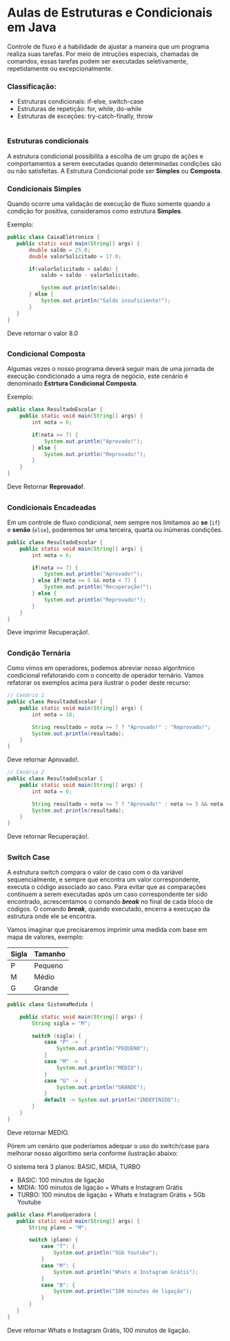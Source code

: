 # Aulas de Estruturas e Condicionais em Java

Controle de fluxo é a habilidade de ajustar
a maneira que um programa realiza suas tarefas.
Por meio de intruções especiais, chamadas de comandos,
essas tarefas podem ser executadas seletivamente, repetidamente ou excepcionalmente.

### Classificação:
 - Estruturas condicionais: if-else, switch-case
 - Estruturas de repetição: for, while, do-while
 - Estruturas de exceções: try-catch-finally, throw

 #

 ### Estruturas condicionais

 A estrutura condicional possibilita a escolha de um grupo de ações e comportamentos a serem executadas quando determinadas condições são ou não satisfeitas. A Estrutura Condicional pode ser <strong>Simples</strong> ou <strong>Composta</strong>.

 ### Condicionais Simples

 Quando ocorre uma validação de execução de fluxo somente quando a condição for positiva, consideramos como estrutura <strong>Simples</strong>.

 Exemplo:

 ```java
 public class CaixaEletronico {
    public static void main(String[] args) {
        double saldo = 25.0;
        double valorSolicitado = 17.0;

        if(valorSolicitado < saldo) {
            saldo = saldo - valorSolicitado;

            System.out.println(saldo);
        } else {
            System.out.println("Saldo insuficiente!");
        }
    }
}
```
Deve retornar o valor 8.0

##

### Condicional Composta

Algumas vezes o nosso programa deverá seguir mais de uma jornada de execução condicionado a uma regra de negócio, este cenário é denominado <strong>Estrtura Condicional Composta</strong>.

Exemplo: 

```java
public class ResultadoEscolar {
    public static void main(String[] args) {
        int nota = 6;

        if(nota >= 7) {
            System.out.println("Aprovado!");
        } else {
            System.out.println("Reprovado!");
        }
    }
}
```

Deve Retornar <strong>Reprovado!</strong>.

##

### Condicionais Encadeadas

Em um controle de fluxo condicional, nem sempre nos limitamos ao <strong>se</strong> (``if``) e <strong>senão</strong> (``else``), poderemos ter uma terceira, quarta ou inúmeras condições.

```java
public class ResultadoEscolar {
    public static void main(String[] args) {
        int nota = 6;

        if(nota >= 7) {
            System.out.println("Aprovado!");
        } else if(nota >= 5 && nota < 7) {
            System.out.println("Recuperação!");
        } else {
            System.out.println("Reprovado!");
        }
    }
}
```

Deve imprimir Recuperação!.

##

### Condição Ternária

Como vimos em operadores, podemos abreviar nosso algorítmico condicional refatorando com o conceito de operador ternário. Vamos refatorar os exemplos acima para ilustrar o poder deste recurso: 

```java
// Cenário 1
public class ResultadoEscolar {
    public static void main(String[] args) {
        int nota = 10;

        String resultado = nota >= 7 ? "Aprovado!" : "Reprovado!";
        System.out.println(resultado);
    }
}
```

Deve retornar Aprovado!.

```java
// Cenário 2
public class ResultadoEscolar {
    public static void main(String[] args) {
        int nota = 6;

        String resultado = nota >= 7 ? "Aprovado!" : nota >= 5 && nota < 7 ? "Recuperação!" : "Reprovado!";
        System.out.println(resultado);
    }
}
```

Deve retornar Recuperação!.

##

### Switch Case

A estrutura switch compara o valor de caso com o da variável sequencialmente, e sempre que encontra um valor correspondente, executa o código associado ao caso. Para evitar que as comparações continuem a serem executadas após um caso correspondente ter sido encontrado, acrescentamos o comando <strong>*break*</strong> no final de cada bloco de códigos. O comando <strong>*break*</strong>, quando executado, encerra a execuçao da estrutura onde ele se encontra.

Vamos imaginar que precisaremos imprimir uma medida com base em mapa de valores, exemplo:

| Sigla | Tamanho 
| ----- | ------- 
| P | Pequeno
| M | Médio
| G | Grande

```java
public class SistemaMedida {

    public static void main(String[] args) {
        String sigla = "M";

        switch (sigla) {
            case "P" ->  {
                System.out.println("PEQUENO");
            }
            case "M" ->  {
                System.out.println("MEDIO");
            }
            case "G" ->  {
                System.out.println("GRANDE");
            }
            default -> System.out.println("INDEFINIDO");
        }
    }
}
```

Deve retornar MEDIO.

Pórem um cenário que poderíamos adequar o uso do switch/case para melhorar nosso algorítimo seria conforme ilustração abaixo:

 O sistema terá 3 planos: BASIC, MIDIA, TURBO
 - BASIC: 100 minutos de ligação
 - MIDIA: 100 minutos de ligação + Whats e Instagram Grátis
 - TURBO: 100 minutos de ligação + Whats e Instagram Grátis + 5Gb Youtube

 ```java
 public class PlanoOperadora {
    public static void main(String[] args) {
        String plano = "M";

        switch (plano) {
            case "T": {
                System.out.println("5Gb Youtube");
            }
            case "M": {
                System.out.println("Whats e Instagram Grátis");
            }
            case "B": {
                System.out.println("100 minutos de ligação");
            }
        }
    }
}
 ```

Deve retornar Whats e Instagram Grátis, 100 minutos de ligação.